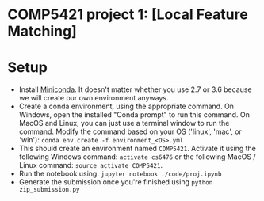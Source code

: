 # COMP5421 project 1: [Local Feature Matching]


# Setup
- Install <a href="https://conda.io/miniconda.html">Miniconda</a>. It doesn't matter whether you use 2.7 or 3.6 because we will create our own environment anyways.
- Create a conda environment, using the appropriate command. On Windows, open the installed "Conda prompt" to run this command. On MacOS and Linux, you can just use a terminal window to run the command. Modify the command based on your OS ('linux', 'mac', or 'win'): `conda env create -f environment_<OS>.yml`
- This should create an environment named `COMP5421`. Activate it using the following Windows command: `activate cs6476` or the following MacOS / Linux command: `source activate COMP5421`.
- Run the notebook using: `jupyter notebook ./code/proj.ipynb`
- Generate the submission once you're finished using `python zip_submission.py`
